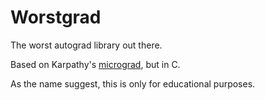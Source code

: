 # Worstgrad

The worst autograd library out there.

Based on Karpathy's
[micrograd](https://github.com/karpathy/micrograd), but in C.

As the name suggest, this is only for educational purposes.
